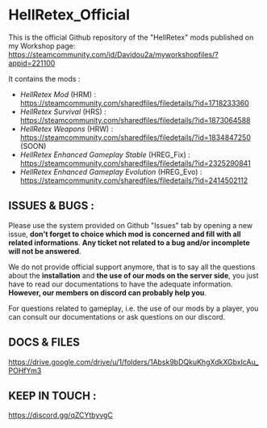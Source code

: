 # HellRetex_Official

This is the official Github repository of the "HellRetex" mods published on my Workshop page: https://steamcommunity.com/id/Davidou2a/myworkshopfiles/?appid=221100

It contains the mods :
- *HellRetex Mod* (HRM) : https://steamcommunity.com/sharedfiles/filedetails/?id=1718233360
- *HellRetex Survival* (HRS) : https://steamcommunity.com/sharedfiles/filedetails/?id=1873064588
- *HellRetex Weapons* (HRW) : https://steamcommunity.com/sharedfiles/filedetails/?id=1834847250 (SOON)
- *HellRetex Enhanced Gameplay Stable* (HREG_Fix) : https://steamcommunity.com/sharedfiles/filedetails/?id=2325290841
- *HellRetex Enhanced Gameplay Evolution* (HREG_Evo) : https://steamcommunity.com/sharedfiles/filedetails/?id=2414502112
 
## ISSUES & BUGS :
Please use the system provided on Github "Issues" tab by opening a new issue, **don't forget to choice which mod is concerned and fill with all related informations**.
**Any ticket not related to a bug and/or incomplete will not be answered**.

We do not provide official support anymore, that is to say all the questions about the __installation__ and __the use of our mods on the server side__, you just have to read our documentations to have the adequate information. **However, our members on discord can probably help you**.

For questions related to gameplay, i.e. the use of our mods by a player, you can consult our documentations or ask questions on our discord.

## DOCS & FILES ##
https://drive.google.com/drive/u/1/folders/1Absk9bDQkuKhgXdkXGbxIcAu_POHfYm3

## KEEP IN TOUCH : 
https://discord.gg/qZCYtbyvgC

